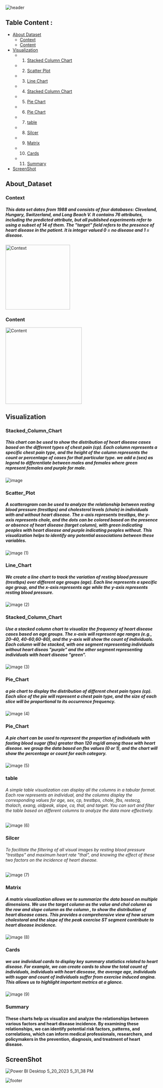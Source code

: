 
 ![header](https://capsule-render.vercel.app/api?type=waving&color=F4DDDD&height=300&section=header&text=Heart%20Disease&descAlignY=51&descAlign=62)

 ## Table Content :
   - [About Dataset](#About_Dataset)
      - [Context](#Context)
      - [Content](#Content)
   - [Visualization](#Visualization)
      - 1. [Stacked Column Chart](#Stacked_Column_Chart)
      - 2. [Scatter Plot](#Scatter_Plot)
      - 3. [Line Chart](#Line_Chart)
      - 4. [Stacked Column Chart](#Stacked_Column_Chart)
      - 5. [Pie Chart](#Pie_Chart)
      - 6. [Pie Chart](#Pie_Chart)
      - 7. [table](#table)
      - 8. [Silcer](#Silcer)
      - 9. [Matrix](#Matrix)
      - 10. [Cards](#Cards)
      - 11. [Summary](#Summary)
   - [ScreenShot](#ScreenShot)


## About_Dataset
### Context
##### This data set dates from 1988 and consists of four databases: Cleveland, Hungary, Switzerland, and Long Beach V. It contains 76 attributes, including the predicted attribute, but all published experiments refer to using a subset of 14 of them. The "target" field refers to the presence of heart disease in the patient. It is integer valued 0 = no disease and 1 = disease.

<img width="213" alt="Context" src="https://github.com/FatimaALzahrani/Data-Visualization-Project/assets/107775566/d1d2346c-e9da-48e6-9df4-6f6321d3e63c">


### Content
<img width="252" alt="Content" src="https://github.com/FatimaALzahrani/Data-Visualization-Project/assets/107775566/1c5cd98e-b367-4a10-967a-6a81910817c3">

## Visualization
 ### Stacked_Column_Chart
##### This chart can be used to show the distribution of heart disease cases based on the different types of chest pain (cp). Each column represents a specific chest pain type, and the height of the column represents the count or percentage of cases for that particular type. we add a (sex) as legend to differentiate between males and females where  green represent females and purple for male.
![image](https://github.com/FatimaALzahrani/Data-Visualization-Project/assets/107775566/8c1308a0-b9da-457d-bb7a-cc8239b11fb8)

 ### Scatter_Plot
 ##### A scatterogram can be used to analyze the relationship between resting blood pressure (trestbps) and cholesterol levels (chole) in individuals with and without heart disease. The x-axis represents trestbps, the y-axis represents chole, and the dots can be colored based on the presence or absence of heart disease (target column), with green indicating peoples with heart disease and purple indicating peoples without. This visualization helps to identify any potential associations between these variables.
![image (1)](https://github.com/FatimaALzahrani/Data-Visualization-Project/assets/107775566/26740d92-6438-480e-8759-5b8fe6a3c271)

### Line_Chart
##### We create a line chart to track the variation of resting blood pressure (trestbps) over different age groups (age). Each line represents a specific age group, and the x-axis represents age while the y-axis represents resting blood pressure.
![image (2)](https://github.com/FatimaALzahrani/Data-Visualization-Project/assets/107775566/ca96f01d-98f1-4210-aa18-f6b7d26dff17)

### Stacked_Column_Chart
##### Use a stacked column chart to visualize the frequency of heart disease cases based on age groups. The x-axis will represent age ranges (e.g., 20-40, 40-60,60-80), and the y-axis will show the count of individuals. Each column will be stacked, with one segment representing individuals without heart diseas "purple" and the other segment representing individuals with heart disease "green".
![image (3)](https://github.com/FatimaALzahrani/Data-Visualization-Project/assets/107775566/6a8077d2-db0a-4e27-9c76-2545ded53bb8)

### Pie_Chart
##### a pie chart to display the distribution of different chest pain types (cp). Each slice of the pie will represent a chest pain type, and the size of each slice will be proportional to its occurrence frequency.
![image (4)](https://github.com/FatimaALzahrani/Data-Visualization-Project/assets/107775566/b8d4e16d-36ad-406e-8cc8-3cf4e726d09b)

### Pie_Chart
##### A pie chart can be used to represent the proportion of individuals with fasting blood sugar (fbs) greater than 120 mg/dl among those with heart disease. we group the data based on fbs values (0 or 1), and the chart will show the percentage or count for each category.
![image (5)](https://github.com/FatimaALzahrani/Data-Visualization-Project/assets/107775566/5d2a26f7-9fcd-43a4-8ae5-3c63b47598ac)

### table
###### A simple table visualization can display all the columns in a tabular format. Each row represents an individual, and the columns display the corresponding values for age, sex, cp, trestbps, chole, fbs, restecg, thalach, exang, oldpeak, slope, ca, thal, and target. You can sort and filter the table based on different columns to analyze the data more effectively.
![image (6)](https://github.com/FatimaALzahrani/Data-Visualization-Project/assets/107775566/a2234645-ae69-46f5-8eca-93206b398633)

### Silcer
###### To facilitate the filtering of all visual images by resting blood pressure "trestbps" and maximum heart rate "thal", and knowing the effect of these two factors on the incidence of heart disease.
![image (7)](https://github.com/FatimaALzahrani/Data-Visualization-Project/assets/107775566/474473f7-2d95-444f-9e2f-52a689dbfc0f)

### Matrix
##### A matrix visualization allows we to summarize the data based on multiple dimensions. We use the target column as the value and chol column as the row and slope column as the column , to show the distribution of heart disease cases. This provides a comprehensive view of how serum cholestoral and the slope of the peak exercise ST segment contribute to heart disease incidence.
![image (8)](https://github.com/FatimaALzahrani/Data-Visualization-Project/assets/107775566/e7d80509-2e41-4eb2-b835-c32bde215fcc)

### Cards
#####  we use individual cards to display key summary statistics related to heart disease. For example, we can create cards to show the total count of individuals, individuals with heart diesease, the average age, individuals with sugar  and  count of individuals suffer from exercise induced angina. This allows us to highlight important metrics at a glance.
![image (9)](https://github.com/FatimaALzahrani/Data-Visualization-Project/assets/107775566/72c9bb2f-a4fb-4022-a514-fa2172f62235)

### Summary
#### These charts help us visualize and analyze the relationships between various factors and heart disease incidence. By examining these relationships, we can identify potential risk factors, patterns, and correlations, which can inform medical professionals, researchers, and policymakers in the prevention, diagnosis, and treatment of heart disease.


## ScreenShot
<img alt="Power BI Desktop 5_20_2023 5_31_38 PM" src="https://github.com/FatimaALzahrani/Data-Visualization-Project/assets/107775566/52ce7519-dcc0-48fd-8168-01bbdd8a8895">


![footer](https://capsule-render.vercel.app/api?type=wave&color=F4DDDD&height=200&section=footer&fontSize=90)

